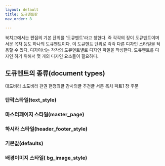 ```yaml
---
layout: default
title: 도규멘트란
nav_order: 8

---
```


북치고에서는 편집의 기본 단위를 '도큐멘트'라고 칭한다.
즉 각각의 장이 도큐멘트이며 서문 목차 등도 하나의 도큐멘트이다.
이 도큐멘트 단위로 각각 다른 디자인 스타일을 적용할 수 있다.
디자이너는 각각의 도큐멘트별로 디자인 파일을 작성한다.
도큐멘트를 디자인 하기 위해서 몇 개의 디자인 요소들이 필요하다.

## 도큐멘트의 종류(document types)

대도비라
소도비라
판권
헌정의글
감사의글
추천글
서문
목차
파트1
장
후문

### 단락스타일(text_style)

### 마스터페이지 스타일(master_page)

### 하시라 스타일(header_footer_style)

### 기본값(defaults)

### 배경이미지 스타일( bg_image_style)